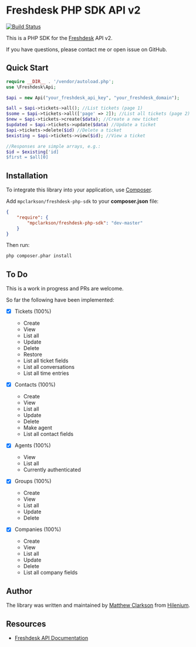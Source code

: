 Freshdesk PHP SDK API v2 
===========================

[![Build Status](https://travis-ci.org/mpclarkson/freshdesk-php-sdk.svg?branch=master)](https://travis-ci.org/mpclarkson/freshdesk-php-sdk)

This is a PHP SDK for the [Freshdesk](https://www.freshdesk.com) API v2.

If you have questions, please contact me or open issue on GitHub.

Quick Start
-----------
```php
require __DIR__ . '/vendor/autoload.php';
use \Freshdesk\Api;

$api = new Api("your_freshdesk_api_key", "your_freshdesk_domain");

$all = $api->tickets->all(); //List tickets (page 1)
$some = $api->tickets->all(['page' => 2]); //List all tickets (page 2)
$new = $api->tickets->create($data); //Create a new ticket
$updated = $api->tickets->update($data) //Update a ticket
$api->tickets->delete($id) //Delete a ticket
$existing = $api->tickets->view($id); //View a ticket

//Responses are simple arrays, e.g.:
$id = $existing['id]
$first = $all[0]

```

Installation
------------
To integrate this library into your application, use [Composer](https://getcomposer.org).

Add `mpclarkson/freshdesk-php-sdk` to your **composer.json** file:

```json
{
    "require": {
        "mpclarkson/freshdesk-php-sdk": "dev-master"
    }
}

```

Then run:

```bash
php composer.phar install
```

To Do
-----

This is a work in progress and PRs are welcome.


So far the following have been implemented:

- [x] Tickets (100%)
    - Create
    - View
    - List all
    - Update
    - Delete
    - Restore
    - List all ticket fields
    - List all conversations
    - List all time entries

- [x] Contacts (100%)
    - Create
    - View
    - List all
    - Update
    - Delete
    - Make agent
    - List all contact fields

- [x] Agents (100%)
    - View
    - List all
    - Currently authenticated

- [x] Groups (100%)
    - Create
    - View
    - List all
    - Update
    - Delete

- [x] Companies (100%)
    - Create
    - View
    - List all
    - Update
    - Delete
    - List all company fields


Author
---------

The library was written and maintained by [Matthew Clarkson](http://mpclarkson.github.io/) from [Hilenium](https://hilenium.com).


Resources
---------

* [Freshdesk API Documentation](https://developer.freshdesk.com/api/)
